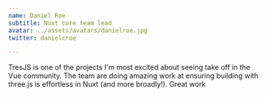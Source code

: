 ```yaml
---
name: Daniel Roe
subtitle: Nuxt core team lead
avatar: ../assets/avatars/danielroe.jpg
twitter: danielcroe

---
```


TresJS is one of the projects I'm most excited about seeing take off in the Vue community. The team are doing amazing work at ensuring building with three.js is effortless in Nuxt (and more broadly!). Great work 

